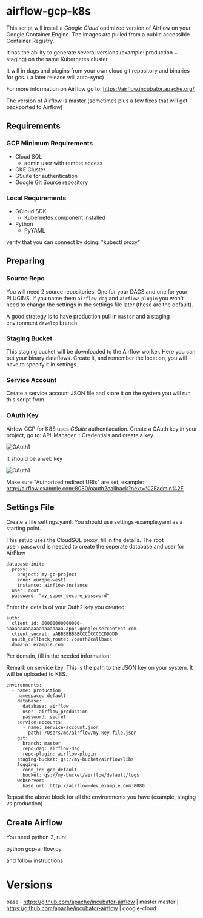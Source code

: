 # airflow-gcp-k8s

This script will install a *Google Cloud* optimized version of Airflow on your Google
Container Engine. The images are pulled from a public accessible Container Registry.

It has the ability to generate several versions (example: production + staging) on the
same Kubernetes cluster.

It will in dags and plugins from your own cloud git repository and binaries for gcs. (
a later release will auto-sync)

For more information on Airflow go to:
  https://airflow.incubator.apache.org/

The version of Airflow is master (sometimes plus a few fixes that will get backported to
Airflow)

## Requirements

### GCP Minimum Requirements

- Cloud SQL
    - admin user with remote access
- GKE Cluster
- GSuite for authentication
- Google Git Source repository

### Local Requirements

- GCloud SDK
    - Kubernetes component installed
- Python
    - PyYAML

verify that you can connect by doing: "kubectl proxy"

## Preparing

### Source Repo

You will need 2 source repositories. One for your DAGS and one for your PLUGINS. If you name
them ```airflow-dag``` and ```airflow-plugin``` you won't need to change the settings
in the settings file later (these are the default).

A good strategy is to have production pull in ```master``` and a staging environment
 ```develop``` branch.

### Staging Bucket

This staging bucket will be downloaded to the Airflow worker. Here you can put your
binary dataflows. Create it, and remember the location, you will have to specify it in
settings.

### Service Account

Create a service account JSON file and store it on the system you will run this script
from.

### OAuth Key

Airfow GCP for K8S uses *GSuite* authentiacation. Create a OAuth key in your project,
go to: API-Manager :: Credentials and create a key.

![OAuth1](doc/img/oauth1.png?raw=true)

It should be a web key

![OAuth1](doc/img/oauth2.png?raw=true)

Make sure "Authorized redirect URIs" are set, example:
http://airflow.example.com:8080/oauth2callback?next=%2Fadmin%2F


## Settings File

Create a file settings.yaml. You should use settings-example.yaml as a starting point.

This setup uses the CloudSQL proxy, fill in the details. The root user+password is needed
to create the seperate database and user for AirFlow

```
database-init:
  proxy:
    project: my-gc-project
    zone: europe-west1
    instance: airflow-instance
  user: root
  password: "my_super_secure_password"
```

Enter the details of your Outh2 key you created:

```
auth:
  client_id: 00000000000000-aaaaaaaaaaaaaaaaaaaaa.apps.googleusercontent.com
  client_secret: aABBBBBBBBCCCCCCCCCDDDDD
  oauth_callback_route: /oauth2callback
  domain: example.com
```

Per domain, fill in the needed information:

Remark on service key: This is the path to the JSON key on your system. It will be
uploaded to K8S.

```
environments:
  - name: production
    namespace: default
    database:
      database: airflow
      user: airflow_production
      password: secret
    service-accounts:
      - name: service-account.json
        path: /Users/me/airflow/my-key-file.json
    git:
      branch: master
      repo-dag: airflow-dag
      repo-plugin: airflow-plugin
    staging-bucket: gs://my-bucket/airflow/libs
    logging:
      conn_id: gcp_default
      bucket: gs://my-bucket/airflow/default/logs
    webserver:
      base_url: http://airflow-dev.example.com:8080
```

Repeat the above block for all the environments you have (example, staging vs production)

## Create Airflow

You need python 2, run:

python gcp-airflow.py

and follow instructions


# Versions

base | https://github.com/apache/incubator-airflow | master
master | https://github.com/apache/incubator-airflow | google-cloud
